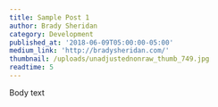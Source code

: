 ```yaml
---
title: Sample Post 1
author: Brady Sheridan
category: Development
published_at: '2018-06-09T05:00:00-05:00'
medium_link: 'http://bradysheridan.com/'
thumbnail: /uploads/unadjustednonraw_thumb_749.jpg
readtime: 5
---
```


Body text
